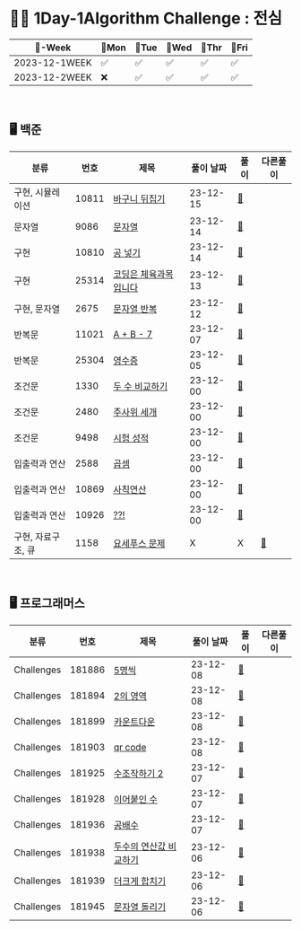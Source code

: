 # 👩‍💻 1Day-1Algorithm Challenge : 전심

| 📆-Week        | 🔵Mon | 🔵Tue | 🔵Wed | 🔵Thr | 🔵Fri |
| ------------- | ---- | ---- | ---- | ---- | ---- |
| 2023-12-1WEEK | ✅    | ✅    | ✅    | ✅    | ✅    |
| 2023-12-2WEEK | ❌    | ✅    | ✅    | ✅    | ✅     |

<br>



## 🖥️ 백준

| 분류          | 번호    | 제목                                                    | 풀이 날짜    | 풀이                                                         | 다른풀이                                                     |
|-------------|-------|-------------------------------------------------------|----------| ------------------------------------------------------------ | ------------------------------------------------------------ |
| 구현, 시뮬레이션   | 10811 | [바구니 뒤집기](https://www.acmicpc.net/problem/10811)       | 23-12-15 | [🔗](https://github.com/wholeheartedness/AlgorithmStudy/blob/main/BaekJoon/String/b9086/Main.java) |                                                              |
| 문자열         | 9086  | [문자열](https://www.acmicpc.net/problem/9086)           | 23-12-14 | [🔗](https://github.com/wholeheartedness/AlgorithmStudy/tree/main/BaekJoon/String/b10811) |                                                              |
| 구현          | 10810 | [공 넣기](https://www.acmicpc.net/problem/10810)         | 23-12-14 | [🔗](https://github.com/wholeheartedness/AlgorithmStudy/blob/main/BaekJoon/implement/b10810/Main.java) |                                                              |
| 구현          | 25314 | [코딩은 체육과목 입니다](https://www.acmicpc.net/problem/25314) | 23-12-13 | [🔗](https://github.com/wholeheartedness/AlgorithmStudy/blob/main/BaekJoon/implement/b25314/Main.java) |                                                              |
| 구현, 문자열     | 2675  | [문자열 반복](https://www.acmicpc.net/problem/2675)        | 23-12-12 | [🔗](https://github.com/wholeheartedness/AlgorithmStudy/blob/main/BaekJoon/String/b2675/Main.java) |                                                              |
| 반복문         | 11021 | [A + B - 7](http://boj.kr/11021)                      | 23-12-07 | [🔗](https://github.com/wholeheartedness/AlgorithmStudy/blob/main/BaekJoon/Loop_State/b11021/Main.java) |                                                              |
| 반복문         | 25304 | [영수증](http://boj.kr/25304)                            | 23-12-05 | [🔗](https://github.com/wholeheartedness/AlgorithmStudy/blob/main/BaekJoon/Loop_State/b25304/Main.java) |                                                              |
| 조건문         | 1330  | [두 수 비교하기](http://boj.kr/1330)                        | 23-12-00 | [🔗](https://github.com/wholeheartedness/AlgorithmStudy/blob/main/BaekJoon/Conditional/b1330/Main.java) |                                                              |
| 조건문         | 2480  | [주사위 세개](http://boj.kr/2480)                          | 23-12-00 | [🔗](https://github.com/wholeheartedness/AlgorithmStudy/blob/main/BaekJoon/Conditional/b2480/Main.java) |                                                              |
| 조건문         | 9498  | [시험 성적](http://boj.kr/9498)                           | 23-12-00 | [🔗](https://github.com/wholeheartedness/AlgorithmStudy/blob/main/StudyWeek/Week2_12_2/b9498/Main.java) |                                                              |
| 입출력과 연산     | 2588  | [곱셈](http://boj.kr/2588)                              | 23-12-00 | [🔗](https://github.com/wholeheartedness/AlgorithmStudy/blob/main/BaekJoon/IoAndBasicOperations/b2588/Main.java) |                                                              |
| 입출력과 연산     | 10869 | [사칙연산](http://boj.kr/10869)                           | 23-12-00 | [🔗](https://github.com/wholeheartedness/AlgorithmStudy/blob/main/BaekJoon/IoAndBasicOperations/b10869/Main.java) |                                                              |
| 입출력과 연산     | 10926 | [??!](http://boj.kr/10926)                            | 23-12-00 | [🔗](https://github.com/wholeheartedness/AlgorithmStudy/blob/main/BaekJoon/IoAndBasicOperations/b10926/Main.java) |                                                              |
| 구현, 자료구조, 큐 | 1158  | [요세푸스 문제](http://boj.kr/1158)                         | X        | X                                                            | [📝](https://github.com/wholeheartedness/AlgorithmStudy/blob/main/BaekJoon/Conditional/b1158/Main_Lecture.java) |

<br>  

## 🖥️ 프로그래머스

| 분류       | 번호   | 제목                                                         | 풀이 날짜 | 풀이                                                         | 다른풀이 |
| ---------- | ------ | ------------------------------------------------------------ | --------- | ------------------------------------------------------------ | -------- |
| Challenges | 181886 | [5명씩](https://school.programmers.co.kr/learn/courses/30/lessons/181886) | 23-12-08  | [🔗]( https://github.com/wholeheartedness/AlgorithmStudy/blob/main/Programmers/Challenges/p181886/Solution.java) |          |
| Challenges | 181894 | [2의 영역](https://school.programmers.co.kr/learn/courses/30/lessons/181894) | 23-12-08  | [🔗]( https://github.com/wholeheartedness/AlgorithmStudy/blob/main/Programmers/Challenges/p181894/Solution.java) |          |
| Challenges | 181899 | [카운트다운](https://school.programmers.co.kr/learn/courses/30/lessons/181899) | 23-12-08  | [🔗]( https://github.com/wholeheartedness/AlgorithmStudy/blob/main/Programmers/Challenges/p181899/Solution.java) |          |
| Challenges | 181903 | [qr code](https://school.programmers.co.kr/learn/courses/30/lessons/181903) | 23-12-08  | [🔗]( https://github.com/wholeheartedness/AlgorithmStudy/blob/main/Programmers/Challenges/p181903/Solution.java) |          |
| Challenges | 181925 | [수조작하기 2](https://school.programmers.co.kr/learn/courses/30/lessons/181925) | 23-12-07  | [🔗]( https://github.com/wholeheartedness/AlgorithmStudy/blob/main/Programmers/Challenges/p181925/Solution.java) |          |
| Challenges | 181928 | [이어붙인 수](https://school.programmers.co.kr/learn/courses/30/lessons/181928) | 23-12-07  | [🔗]( https://github.com/wholeheartedness/AlgorithmStudy/blob/main/Programmers/Challenges/p181928/Solution.java) |          |
| Challenges | 181936 | [공배수](https://school.programmers.co.kr/learn/courses/30/lessons/181936) | 23-12-07  | [🔗]( https://github.com/wholeheartedness/AlgorithmStudy/blob/main/Programmers/Challenges/p181936/Solution.java) |          |
| Challenges | 181938 | [두수의 연산값 비교하기](https://school.programmers.co.kr/learn/courses/30/lessons/181938) | 23-12-06  | [🔗]( https://github.com/wholeheartedness/AlgorithmStudy/blob/main/Programmers/Challenges/p181938/Solution.java) |          |
| Challenges | 181939 | [더크게 합치기](https://school.programmers.co.kr/learn/courses/30/lessons/181939) | 23-12-06  | [🔗]( https://github.com/wholeheartedness/AlgorithmStudy/blob/main/Programmers/Challenges/p181939/Solution.java) |          |
| Challenges | 181945 | [문자열 돌리기](https://school.programmers.co.kr/learn/courses/30/lessons/181945) | 23-12-06  | [🔗]( https://github.com/wholeheartedness/AlgorithmStudy/blob/main/Programmers/Challenges/p181945/Solution.java) |          |
